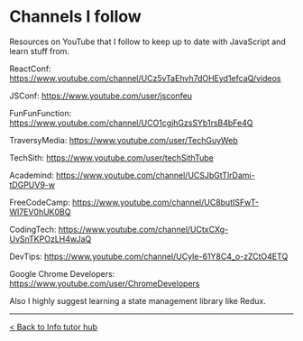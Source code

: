 # Channels I follow

Resources on YouTube that I follow to keep up to date with JavaScript and learn stuff from.

ReactConf: https://www.youtube.com/channel/UCz5vTaEhvh7dOHEyd1efcaQ/videos

JSConf: https://www.youtube.com/user/jsconfeu

FunFunFunction: https://www.youtube.com/channel/UCO1cgjhGzsSYb1rsB4bFe4Q

TraversyMedia: https://www.youtube.com/user/TechGuyWeb

TechSith: https://www.youtube.com/user/techSithTube

Academind: https://www.youtube.com/channel/UCSJbGtTlrDami-tDGPUV9-w

FreeCodeCamp: https://www.youtube.com/channel/UC8butISFwT-Wl7EV0hUK0BQ

CodingTech: https://www.youtube.com/channel/UCtxCXg-UvSnTKPOzLH4wJaQ

DevTips: https://www.youtube.com/channel/UCyIe-61Y8C4_o-zZCtO4ETQ

Google Chrome Developers: https://www.youtube.com/user/ChromeDevelopers

Also I highly suggest learning a state management library like Redux. 

---

[< Back to Info tutor hub](/blog/infotutor-home)
